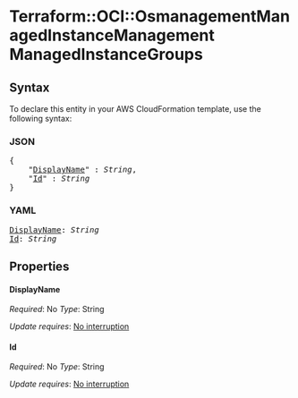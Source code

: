 # Terraform::OCI::OsmanagementManagedInstanceManagement ManagedInstanceGroups

## Syntax

To declare this entity in your AWS CloudFormation template, use the following syntax:

### JSON

<pre>
{
    "<a href="#displayname" title="DisplayName">DisplayName</a>" : <i>String</i>,
    "<a href="#id" title="Id">Id</a>" : <i>String</i>
}
</pre>

### YAML

<pre>
<a href="#displayname" title="DisplayName">DisplayName</a>: <i>String</i>
<a href="#id" title="Id">Id</a>: <i>String</i>
</pre>

## Properties

#### DisplayName

_Required_: No
_Type_: String

_Update requires_: [No interruption](https://docs.aws.amazon.com/AWSCloudFormation/latest/UserGuide/using-cfn-updating-stacks-update-behaviors.html#update-no-interrupt)

#### Id

_Required_: No
_Type_: String

_Update requires_: [No interruption](https://docs.aws.amazon.com/AWSCloudFormation/latest/UserGuide/using-cfn-updating-stacks-update-behaviors.html#update-no-interrupt)

